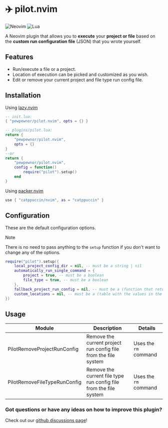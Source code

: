 # ✈️ pilot.nvim

![Neovim](https://img.shields.io/badge/Neovim-57A143?logo=neovim&logoColor=white&style=for-the-badge)
![Lua](https://img.shields.io/badge/Made%20with%20Lua-blueviolet.svg?style=for-the-badge&logo=lua)

A Neovim plugin that allows you to **execute** your **project or file** based on the **custom run configuration file** (JSON) that you wrote yourself.

## Features

- Run/execute a file or a project.
- Location of execution can be picked and customized as you wish.
- Edit or remove your current project and file type run config file.

## Installation

Using [lazy.nvim](https://github.com/folke/lazy.nvim)

```lua
-- init.lua:
{ "pewpewnor/pilot.nvim", opts = {} }

-- plugins/pilot.lua:
return {
    "pewpewnor/pilot.nvim",
    opts = {}
}
--or
return {
    "pewpewnor/pilot.nvim",
    config = function()
        require("pilot").setup()
    end
}
```

Using [packer.nvim](https://github.com/wbthomason/packer.nvim)

```lua
use { "catppuccin/nvim", as = "catppuccin" }
```

## Configuration

These are the default configuration options.

> [!NOTE]
> There is no need to pass anything to the `setup` function if you don't want to change any of the options.

```lua
require("pilot").setup({
    local_project_config_dir = nil, -- must be a string | nil
    automatically_run_single_command = {
        project = true, -- must be a boolean
        file_type = true, -- must be a boolean
    },
    fallback_project_run_config = nil, -- must be a (function that returns a string) | nil
    custom_locations = nil, -- must be a (table with the values in the key/value pair being strings) | nil
})
```

## Usage

| Module                       | Description                                                       | Details               |
| ---------------------------- | ----------------------------------------------------------------- | --------------------- |
| PilotRemoveProjectRunConfig  | Remove the current project run config file from the file system   | Uses the `rm` command |
| PilotRemoveFileTypeRunConfig | Remove the current file type run config file from the file system | Uses the `rm` command |

### Got questions or have any ideas on how to improve this plugin?

Check out our [github discussions page](https://github.com/pewpewnor/pilot.nvim/discussions)!
